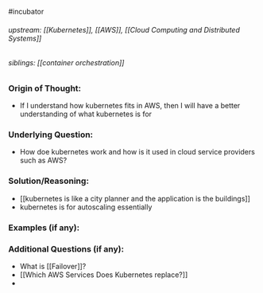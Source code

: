 
#incubator 
###### upstream: [[Kubernetes]], [[AWS]], [[Cloud Computing and Distributed Systems]]
###### siblings: [[container orchestration]]

### Origin of Thought:
- If I understand how kubernetes fits in AWS, then I will have a better understanding of what kubernetes is for 

### Underlying Question: 
- How doe kubernetes work and how is it used in cloud service providers such as AWS? 

### Solution/Reasoning: 
- [[kubernetes is like a city planner and the application is the buildings]]
- kubernetes is for autoscaling essentially 

### Examples (if any): 

### Additional Questions (if any): 
- What is [[Failover]]? 
- [[Which AWS Services Does Kubernetes replace?]] 
- 


